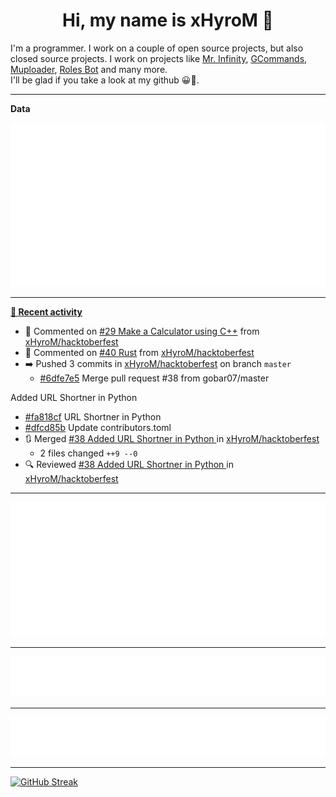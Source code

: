 <p align="center">
    <!-- <img src="https://avatars.githubusercontent.com/u/56601352" width="192" alt="hyro's pfp" /> -->
    <h1 align="center">Hi, my name is xHyroM 👋</h1>
</p>

I'm a programmer. I work on a couple of open source projects, but also closed source projects. I work on projects like [Mr. Infinity](https://discord.com/oauth2/authorize?client_id=720321585625694239&scope=bot%20applications.commands&permissions=8&redirect_uri=https://blobs.gq/imanager&prompt=consent&response_type=code), [GCommands](https://github.com/Garlic-Team/GCommands), [Muploader](https://github.com/xHyroM/Muploader), [Roles Bot](https://github.com/xHyroM/roles-bot) and many more.  
I'll be glad if you take a look at my github 😀👀.

___
**Data**

<img src="https://github.com/xHyroM/xHyroM/blob/master/.cache/base.svg">

___

**[📰 Recent activity](https://github.com/xHyroM)**
* 💬 Commented on [#29 Make a Calculator using C++](https://github.com/xHyroM/hacktoberfest/issues/29) from [xHyroM/hacktoberfest](https://github.com/xHyroM/hacktoberfest)
* 💬 Commented on [#40 Rust](https://github.com/xHyroM/hacktoberfest/issues/40) from [xHyroM/hacktoberfest](https://github.com/xHyroM/hacktoberfest)
* ➡️ Pushed 3 commits in [xHyroM/hacktoberfest](https://github.com/xHyroM/hacktoberfest) on branch `master`
  * [#6dfe7e5](https://github.com/xHyroM/hacktoberfest/commit/6dfe7e5) Merge pull request #38 from gobar07/master

Added URL Shortner in Python
  * [#fa818cf](https://github.com/xHyroM/hacktoberfest/commit/fa818cf) URL Shortner in Python
  * [#dfcd85b](https://github.com/xHyroM/hacktoberfest/commit/dfcd85b) Update contributors.toml
* 🔃 Merged [#38 Added URL Shortner in Python ](https://github.com/xHyroM/hacktoberfest/pull/38) in [xHyroM/hacktoberfest](https://github.com/xHyroM/hacktoberfest)
  * 2 files changed `++9 --0`
* 🔍 Reviewed [#38 Added URL Shortner in Python ](https://github.com/xHyroM/hacktoberfest/pull/38) in [xHyroM/hacktoberfest](https://github.com/xHyroM/hacktoberfest)


___

<img src="https://github.com/xHyroM/xHyroM/blob/master/.cache/isocalendar.svg">

___

<img src="https://github.com/xHyroM/xHyroM/blob/master/.cache/languages.svg">

___

<img src="https://github.com/xHyroM/xHyroM/blob/master/.cache/achievements.svg">

___

[![GitHub Streak](https://github-readme-streak-stats.herokuapp.com?user=xHyroM&theme=dark&hide_border=true&date_format=M%20j%5B%2C%20Y%5D)](https://git.io/streak-stats)
